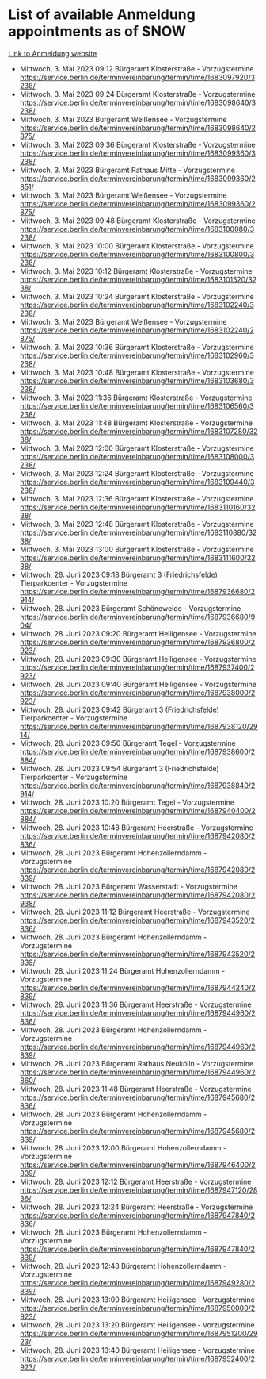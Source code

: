 # List of available Anmeldung appointments as of $NOW
[Link to Anmeldung website](https://service.berlin.de/terminvereinbarung/termin/tag.php?termin=1&anliegen[]=120686&dienstleisterlist=122210,122217,327316,122219,327312,122227,327314,122231,327346,122243,327348,122254,122252,329742,122260,329745,122262,329748,122271,327278,122273,327274,122277,327276,330436,122280,327294,122282,327290,122284,327292,122291,327270,122285,327266,122286,327264,122296,327268,150230,329760,122297,327286,122294,327284,122312,329763,122314,329775,122304,327330,122311,327334,122309,327332,317869,122281,327352,122279,329772,122283,122276,327324,122274,327326,122267,329766,122246,327318,122251,327320,122257,327322,122208,327298,122226,327300&herkunft=http%3A%2F%2Fservice.berlin.de%2Fdienstleistung%2F120686%2F)
- Mittwoch, 3. Mai 2023 09:12 Bürgeramt Klosterstraße - Vorzugstermine https://service.berlin.de/terminvereinbarung/termin/time/1683097920/3238/
- Mittwoch, 3. Mai 2023 09:24 Bürgeramt Klosterstraße - Vorzugstermine https://service.berlin.de/terminvereinbarung/termin/time/1683098640/3238/
- Mittwoch, 3. Mai 2023  Bürgeramt Weißensee - Vorzugstermine https://service.berlin.de/terminvereinbarung/termin/time/1683098640/2875/
- Mittwoch, 3. Mai 2023 09:36 Bürgeramt Klosterstraße - Vorzugstermine https://service.berlin.de/terminvereinbarung/termin/time/1683099360/3238/
- Mittwoch, 3. Mai 2023  Bürgeramt Rathaus Mitte - Vorzugstermine https://service.berlin.de/terminvereinbarung/termin/time/1683099360/2851/
- Mittwoch, 3. Mai 2023  Bürgeramt Weißensee - Vorzugstermine https://service.berlin.de/terminvereinbarung/termin/time/1683099360/2875/
- Mittwoch, 3. Mai 2023 09:48 Bürgeramt Klosterstraße - Vorzugstermine https://service.berlin.de/terminvereinbarung/termin/time/1683100080/3238/
- Mittwoch, 3. Mai 2023 10:00 Bürgeramt Klosterstraße - Vorzugstermine https://service.berlin.de/terminvereinbarung/termin/time/1683100800/3238/
- Mittwoch, 3. Mai 2023 10:12 Bürgeramt Klosterstraße - Vorzugstermine https://service.berlin.de/terminvereinbarung/termin/time/1683101520/3238/
- Mittwoch, 3. Mai 2023 10:24 Bürgeramt Klosterstraße - Vorzugstermine https://service.berlin.de/terminvereinbarung/termin/time/1683102240/3238/
- Mittwoch, 3. Mai 2023  Bürgeramt Weißensee - Vorzugstermine https://service.berlin.de/terminvereinbarung/termin/time/1683102240/2875/
- Mittwoch, 3. Mai 2023 10:36 Bürgeramt Klosterstraße - Vorzugstermine https://service.berlin.de/terminvereinbarung/termin/time/1683102960/3238/
- Mittwoch, 3. Mai 2023 10:48 Bürgeramt Klosterstraße - Vorzugstermine https://service.berlin.de/terminvereinbarung/termin/time/1683103680/3238/
- Mittwoch, 3. Mai 2023 11:36 Bürgeramt Klosterstraße - Vorzugstermine https://service.berlin.de/terminvereinbarung/termin/time/1683106560/3238/
- Mittwoch, 3. Mai 2023 11:48 Bürgeramt Klosterstraße - Vorzugstermine https://service.berlin.de/terminvereinbarung/termin/time/1683107280/3238/
- Mittwoch, 3. Mai 2023 12:00 Bürgeramt Klosterstraße - Vorzugstermine https://service.berlin.de/terminvereinbarung/termin/time/1683108000/3238/
- Mittwoch, 3. Mai 2023 12:24 Bürgeramt Klosterstraße - Vorzugstermine https://service.berlin.de/terminvereinbarung/termin/time/1683109440/3238/
- Mittwoch, 3. Mai 2023 12:36 Bürgeramt Klosterstraße - Vorzugstermine https://service.berlin.de/terminvereinbarung/termin/time/1683110160/3238/
- Mittwoch, 3. Mai 2023 12:48 Bürgeramt Klosterstraße - Vorzugstermine https://service.berlin.de/terminvereinbarung/termin/time/1683110880/3238/
- Mittwoch, 3. Mai 2023 13:00 Bürgeramt Klosterstraße - Vorzugstermine https://service.berlin.de/terminvereinbarung/termin/time/1683111600/3238/
- Mittwoch, 28. Juni 2023 09:18 Bürgeramt 3 (Friedrichsfelde) Tierparkcenter - Vorzugstermine https://service.berlin.de/terminvereinbarung/termin/time/1687936680/2914/
- Mittwoch, 28. Juni 2023  Bürgeramt Schöneweide - Vorzugstermine https://service.berlin.de/terminvereinbarung/termin/time/1687936680/904/
- Mittwoch, 28. Juni 2023 09:20 Bürgeramt Heiligensee - Vorzugstermine https://service.berlin.de/terminvereinbarung/termin/time/1687936800/2923/
- Mittwoch, 28. Juni 2023 09:30 Bürgeramt Heiligensee - Vorzugstermine https://service.berlin.de/terminvereinbarung/termin/time/1687937400/2923/
- Mittwoch, 28. Juni 2023 09:40 Bürgeramt Heiligensee - Vorzugstermine https://service.berlin.de/terminvereinbarung/termin/time/1687938000/2923/
- Mittwoch, 28. Juni 2023 09:42 Bürgeramt 3 (Friedrichsfelde) Tierparkcenter - Vorzugstermine https://service.berlin.de/terminvereinbarung/termin/time/1687938120/2914/
- Mittwoch, 28. Juni 2023 09:50 Bürgeramt Tegel - Vorzugstermine https://service.berlin.de/terminvereinbarung/termin/time/1687938600/2884/
- Mittwoch, 28. Juni 2023 09:54 Bürgeramt 3 (Friedrichsfelde) Tierparkcenter - Vorzugstermine https://service.berlin.de/terminvereinbarung/termin/time/1687938840/2914/
- Mittwoch, 28. Juni 2023 10:20 Bürgeramt Tegel - Vorzugstermine https://service.berlin.de/terminvereinbarung/termin/time/1687940400/2884/
- Mittwoch, 28. Juni 2023 10:48 Bürgeramt Heerstraße - Vorzugstermine https://service.berlin.de/terminvereinbarung/termin/time/1687942080/2836/
- Mittwoch, 28. Juni 2023  Bürgeramt Hohenzollerndamm - Vorzugstermine https://service.berlin.de/terminvereinbarung/termin/time/1687942080/2839/
- Mittwoch, 28. Juni 2023  Bürgeramt Wasserstadt - Vorzugstermine https://service.berlin.de/terminvereinbarung/termin/time/1687942080/2938/
- Mittwoch, 28. Juni 2023 11:12 Bürgeramt Heerstraße - Vorzugstermine https://service.berlin.de/terminvereinbarung/termin/time/1687943520/2836/
- Mittwoch, 28. Juni 2023  Bürgeramt Hohenzollerndamm - Vorzugstermine https://service.berlin.de/terminvereinbarung/termin/time/1687943520/2839/
- Mittwoch, 28. Juni 2023 11:24 Bürgeramt Hohenzollerndamm - Vorzugstermine https://service.berlin.de/terminvereinbarung/termin/time/1687944240/2839/
- Mittwoch, 28. Juni 2023 11:36 Bürgeramt Heerstraße - Vorzugstermine https://service.berlin.de/terminvereinbarung/termin/time/1687944960/2836/
- Mittwoch, 28. Juni 2023  Bürgeramt Hohenzollerndamm - Vorzugstermine https://service.berlin.de/terminvereinbarung/termin/time/1687944960/2839/
- Mittwoch, 28. Juni 2023  Bürgeramt Rathaus Neukölln - Vorzugstermine https://service.berlin.de/terminvereinbarung/termin/time/1687944960/2860/
- Mittwoch, 28. Juni 2023 11:48 Bürgeramt Heerstraße - Vorzugstermine https://service.berlin.de/terminvereinbarung/termin/time/1687945680/2836/
- Mittwoch, 28. Juni 2023  Bürgeramt Hohenzollerndamm - Vorzugstermine https://service.berlin.de/terminvereinbarung/termin/time/1687945680/2839/
- Mittwoch, 28. Juni 2023 12:00 Bürgeramt Hohenzollerndamm - Vorzugstermine https://service.berlin.de/terminvereinbarung/termin/time/1687946400/2839/
- Mittwoch, 28. Juni 2023 12:12 Bürgeramt Heerstraße - Vorzugstermine https://service.berlin.de/terminvereinbarung/termin/time/1687947120/2836/
- Mittwoch, 28. Juni 2023 12:24 Bürgeramt Heerstraße - Vorzugstermine https://service.berlin.de/terminvereinbarung/termin/time/1687947840/2836/
- Mittwoch, 28. Juni 2023  Bürgeramt Hohenzollerndamm - Vorzugstermine https://service.berlin.de/terminvereinbarung/termin/time/1687947840/2839/
- Mittwoch, 28. Juni 2023 12:48 Bürgeramt Hohenzollerndamm - Vorzugstermine https://service.berlin.de/terminvereinbarung/termin/time/1687949280/2839/
- Mittwoch, 28. Juni 2023 13:00 Bürgeramt Heiligensee - Vorzugstermine https://service.berlin.de/terminvereinbarung/termin/time/1687950000/2923/
- Mittwoch, 28. Juni 2023 13:20 Bürgeramt Heiligensee - Vorzugstermine https://service.berlin.de/terminvereinbarung/termin/time/1687951200/2923/
- Mittwoch, 28. Juni 2023 13:40 Bürgeramt Heiligensee - Vorzugstermine https://service.berlin.de/terminvereinbarung/termin/time/1687952400/2923/
